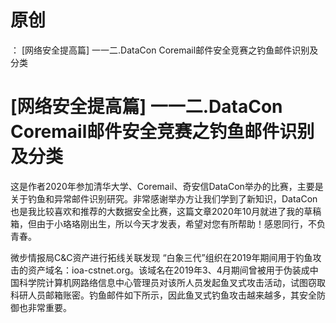 # 原创
：  [网络安全提高篇] 一一二.DataCon Coremail邮件安全竞赛之钓鱼邮件识别及分类

# [网络安全提高篇] 一一二.DataCon Coremail邮件安全竞赛之钓鱼邮件识别及分类

这是作者2020年参加清华大学、Coremail、奇安信DataCon举办的比赛，主要是关于钓鱼和异常邮件识别研究。非常感谢举办方让我们学到了新知识，DataCon也是我比较喜欢和推荐的大数据安全比赛，这篇文章2020年10月就进了我的草稿箱，但由于小珞珞刚出生，所以今天才发表，希望对您有所帮助！感恩同行，不负青春。

微步情报局C&amp;C资产进行拓线关联发现 “白象三代”组织在2019年期间用于钓鱼攻击的资产域名：ioa-cstnet.org。该域名在2019年3、4月期间曾被用于伪装成中国科学院计算机网路络信息中心管理员对该所人员发起鱼叉式攻击活动，试图窃取科研人员邮箱账密。钓鱼邮件如下所示，因此鱼叉式钓鱼攻击越来越多，其安全防御也非常重要。
